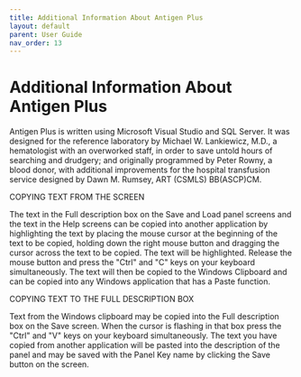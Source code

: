 ```yaml
---
title: Additional Information About Antigen Plus
layout: default
parent: User Guide
nav_order: 13
---
```


# Additional Information About Antigen Plus

Antigen Plus is written using Microsoft Visual Studio and SQL Server. It was
designed for the reference laboratory by Michael W. Lankiewicz, M.D., a
hematologist with an overworked staff, in order to save untold hours of
searching and drudgery; and originally programmed by Peter Rowny, a blood donor,
with additional improvements for the hospital transfusion service designed by
Dawn M. Rumsey, ART (CSMLS) BB(ASCP)CM.

COPYING TEXT FROM THE SCREEN

The text in the Full description box on the Save and Load panel screens and the
text in the Help screens can be copied into another application by highlighting
the text by placing the mouse cursor at the beginning of the text to be copied,
holding down the right mouse button and dragging the cursor across the text to
be copied. The text will be highlighted. Release the mouse button and press the
&quot;Ctrl&quot; and &quot;C&quot; keys on your keyboard simultaneously. The
text will then be copied to the Windows Clipboard and can be copied into any
Windows application that has a Paste function.

COPYING TEXT TO THE FULL DESCRIPTION BOX

Text from the Windows clipboard may be copied into the Full description box on
the Save screen. When the cursor is flashing in that box press the
&quot;Ctrl&quot; and &quot;V&quot; keys on your keyboard simultaneously. The
text you have copied from another application will be pasted into the
description of the panel and may be saved with the Panel Key name by clicking
the Save button on the screen.
